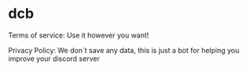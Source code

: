 # dcb
Terms of service: Use it however you want!

Privacy Policy: We don´t save any data, this is just a bot for helping you improve your discord server
